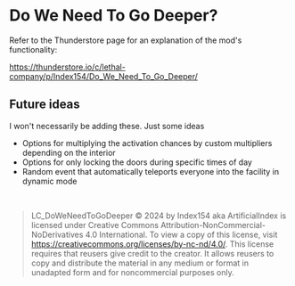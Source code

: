 # Do We Need To Go Deeper?
Refer to the Thunderstore page for an explanation of the mod's functionality:

https://thunderstore.io/c/lethal-company/p/Index154/Do_We_Need_To_Go_Deeper/


## Future ideas
I won't necessarily be adding these. Just some ideas
- Options for multiplying the activation chances by custom multipliers depending on the interior
- Options for only locking the doors during specific times of day
- Random event that automatically teleports everyone into the facility in dynamic mode

⠀
⠀
⠀
⠀
⠀
> LC_DoWeNeedToGoDeeper © 2024 by Index154 aka ArtificialIndex is licensed under Creative Commons Attribution-NonCommercial-NoDerivatives 4.0 International. To view a copy of this license, visit https://creativecommons.org/licenses/by-nc-nd/4.0/. This license requires that reusers give credit to the creator. It allows reusers to copy and distribute the material in any medium or format in unadapted form and for noncommercial purposes only.
